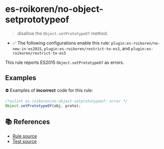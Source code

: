 # es-roikoren/no-object-setprototypeof
> disallow the `Object.setPrototypeOf` method.

- ✅ The following configurations enable this rule: `plugin:es-roikoren/no-new-in-es2015`, `plugin:es-roikoren/restrict-to-es3`, and `plugin:es-roikoren/restrict-to-es5`

This rule reports ES2015 `Object.setPrototypeOf` as errors.

## Examples

⛔ Examples of **incorrect** code for this rule:

```js
/*eslint es-roikoren/no-object-setprototypeof: error */
Object.setPrototypeOf(obj, proto);
```

## 📚 References

- [Rule source](https://github.com/roikoren755/eslint-plugin-es/blob/v0.0.2/src/rules/no-object-setprototypeof.ts)
- [Test source](https://github.com/roikoren755/eslint-plugin-es/blob/v0.0.2/tests/src/rules/no-object-setprototypeof.ts)
